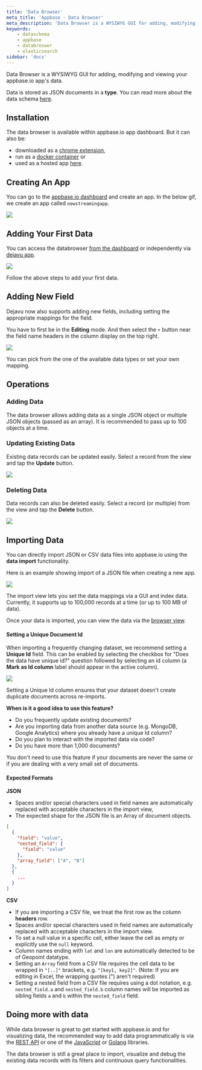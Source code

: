 ```yaml
---
title: 'Data Browser'
meta_title: 'Appbase - Data Browser'
meta_description: 'Data Browser is a WYSIWYG GUI for adding, modifying and viewing your appbase.io app data.'
keywords:
    - dataschema
    - appbase
    - databroswer
    - elasticsearch
sidebar: 'docs'
---
```


Data Browser is a WYSIWYG GUI for adding, modifying and viewing your appbase.io app's data.

Data is stored as JSON documents in a **type**. You can read more about the data schema [here](/concepts/datamodel.html#appbase-data-schema).

## Installation

The data browser is available within appbase.io app dashboard. But it can also be:

-   downloaded as a [chrome extension](https://chrome.google.com/webstore/detail/dejavu/jopjeaiilkcibeohjdmejhoifenbnmlh),
-   run as a [docker container](https://hub.docker.com/r/appbaseio/dejavu) or
-   used as a hosted app [here](https://opensource.appbase.io/dejavu/live).

## Creating An App

You can go to the [appbase.io dashboard](https://dashboard.appbase.io) and create an app. In the below gif, we create an app called `newstreamingapp`.

![](https://i.imgur.com/r6hWKAG.gif)

## Adding Your First Data

You can access the databrowser [from the dashboard](http://dashboard.appbase.io/browser/) or independently via [dejavu app](https://opensource.appbase.io/dejavu/live/).

![](https://i.imgur.com/Bh59Ej1.gif)

Follow the above steps to add your first data.

## Adding New Field

Dejavu now also supports adding new fields, including setting the appropriate mappings for the field.

You have to first be in the **Editing** mode. And then select the `+` button near the field name headers in the column display on the top right.

![](https://i.imgur.com/Z7QaURd.png)

You can pick from the one of the available data types or set your own mapping.

## Operations

### Adding Data

The data browser allows adding data as a single JSON object or multiple JSON objects (passed as an array). It is recommended to pass up to 100 objects at a time.

### Updating Existing Data

Existing data records can be updated easily. Select a record from the view and tap the **Update** button.

![](https://i.imgur.com/9BTvUDI.png)

### Deleting Data

Data records can also be deleted easily. Select a record (or multiple) from the view and tap the **Delete** button.

![](https://i.imgur.com/k74fwaQ.png)

## Importing Data

You can directly import JSON or CSV data files into appbase.io using the **data import** functionality.

Here is an example showing import of a JSON file when creating a new app.

![](https://i.imgur.com/KylC3QX.gif)

The import view lets you set the data mappings via a GUI and index data. Currently, it supports up to 100,000 records at a time (or up to 100 MB of data).

Once your data is imported, you can view the data via the [browser view](https://dashboard.appbase.io/browser).

#### Setting a Unique Document Id

When importing a frequently changing dataset, we recommend setting a **Unique Id** field. This can be enabled by selecting the checkbox for "Does the data have unique id?" question followed by selecting an id column (a **Mark as Id column** label should appear in the active column).

![](https://i.imgur.com/0aooxFY.png)

Setting a Unique Id column ensures that your dataset doesn't create duplicate documents across re-imports.

**When is it a good idea to use this feature?**

-   Do you frequently update existing documents?
-   Are you importing data from another data source (e.g. MongoDB, Google Analytics) where you already have a unique Id column?
-   Do you plan to interact with the imported data via code?
-   Do you have more than 1,000 documents?

You don't need to use this feature if your documents are never the same or if you are dealing with a very small set of documents.

#### Expected Formats

**JSON**

-   Spaces and/or special characters used in field names are automatically replaced with acceptable characters in the import view,
-   The expected shape for the JSON file is an Array of document objects.

```json
[
  {
    "field": "value",
    "nested_field": {
      "field": "value"
    },
    "array_field": ["A", "B"]
  },
  {
    ...
  }
]
```

**CSV**

-   If you are importing a CSV file, we treat the first row as the column **headers** row.
-   Spaces and/or special characters used in field names are automatically replaced with acceptable characters in the import view.
-   To set a null value in a specific cell, either leave the cell as empty or explicitly use the `null` keyword.
-   Column names ending with `lat` and `lon` are automatically detected to be of Geopoint datatype.
-   Setting an `Array` field from a CSV file requires the cell data to be wrapped in `"[..]"` brackets, e.g. `"[key1, key2]"`. (Note: If you are editing in Excel, the wrapping quotes (") aren't required)
-   Setting a nested field from a CSV file requires using a dot notation, e.g. `nested_field.a` and `nested_field.b` column names will be imported as sibling fields `a` and `b` within the `nested_field` field.

## Doing more with data

While data browser is great to get started with appbase.io and for visualizing data, the recommended way to add data programmatically is via the [REST API](/rest-quickstart.html) or one of the [JavaScript](/javascript/quickstart.html) or [Golang](https://godoc.org/github.com/appbaseio/go-appbase) libraries.

The data browser is still a great place to import, visualize and debug the existing data records with its filters and continuous query functionalities.
